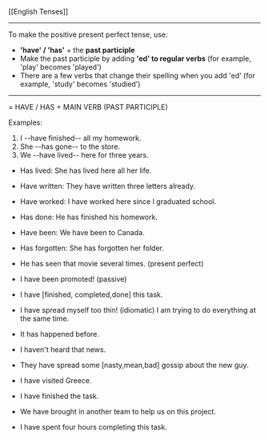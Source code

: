 [[English Tenses]]

---

To make the positive present perfect tense, use:

-   **'have' / 'has'** + the **past participle**
-   Make the past participle by adding **'ed' to regular verbs** (for example, 'play' becomes 'played')
-   There are a few verbs that change their spelling when you add 'ed' (for example, 'study' becomes 'studied')


---


= HAVE / HAS + MAIN VERB (PAST PARTICIPLE)

Examples:

1.  I --have finished-- all my homework.
2.  She --has gone-- to the store.
3.  We --have lived-- here for three years.

-   Has lived: She has lived here all her life.
-   Have written: They have written three letters already.
-   Have worked: I have worked here since I graduated school.
-   Has done: He has finished his homework.
-   Have been: We have been to Canada.
-   Has forgotten: She has forgotten her folder.

- He has seen that movie several times. (present perfect)
- I have been promoted! (passive)
- I have [finished, completed,done] this task.
- I have spread myself too thin! (idiomatic) I am trying to  do everything at the same time.
- It has happened before.
- I haven't heard that news. 
- They have spread some [nasty,mean,bad] gossip about the new guy.
- I have visited Greece.
- I have finished the task.
- We have brought in another team to help us on this project.
- I have spent four hours completing this task.
